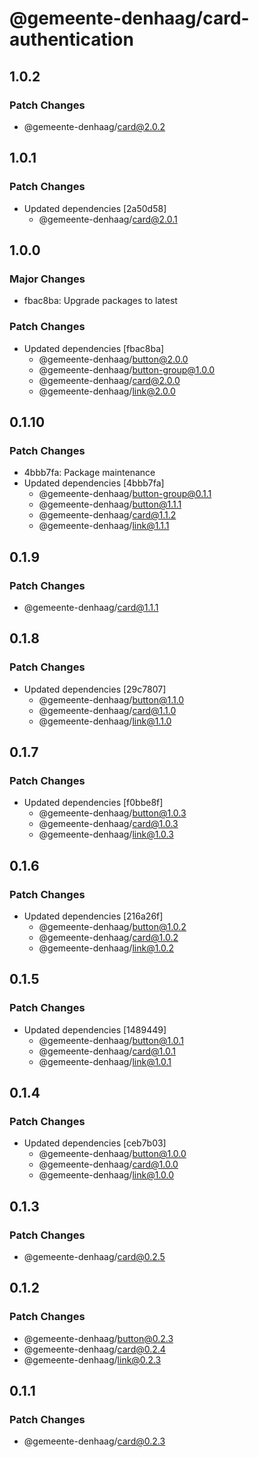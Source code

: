 # @gemeente-denhaag/card-authentication

## 1.0.2

### Patch Changes

- @gemeente-denhaag/card@2.0.2

## 1.0.1

### Patch Changes

- Updated dependencies [2a50d58]
  - @gemeente-denhaag/card@2.0.1

## 1.0.0

### Major Changes

- fbac8ba: Upgrade packages to latest

### Patch Changes

- Updated dependencies [fbac8ba]
  - @gemeente-denhaag/button@2.0.0
  - @gemeente-denhaag/button-group@1.0.0
  - @gemeente-denhaag/card@2.0.0
  - @gemeente-denhaag/link@2.0.0

## 0.1.10

### Patch Changes

- 4bbb7fa: Package maintenance
- Updated dependencies [4bbb7fa]
  - @gemeente-denhaag/button-group@0.1.1
  - @gemeente-denhaag/button@1.1.1
  - @gemeente-denhaag/card@1.1.2
  - @gemeente-denhaag/link@1.1.1

## 0.1.9

### Patch Changes

- @gemeente-denhaag/card@1.1.1

## 0.1.8

### Patch Changes

- Updated dependencies [29c7807]
  - @gemeente-denhaag/button@1.1.0
  - @gemeente-denhaag/card@1.1.0
  - @gemeente-denhaag/link@1.1.0

## 0.1.7

### Patch Changes

- Updated dependencies [f0bbe8f]
  - @gemeente-denhaag/button@1.0.3
  - @gemeente-denhaag/card@1.0.3
  - @gemeente-denhaag/link@1.0.3

## 0.1.6

### Patch Changes

- Updated dependencies [216a26f]
  - @gemeente-denhaag/button@1.0.2
  - @gemeente-denhaag/card@1.0.2
  - @gemeente-denhaag/link@1.0.2

## 0.1.5

### Patch Changes

- Updated dependencies [1489449]
  - @gemeente-denhaag/button@1.0.1
  - @gemeente-denhaag/card@1.0.1
  - @gemeente-denhaag/link@1.0.1

## 0.1.4

### Patch Changes

- Updated dependencies [ceb7b03]
  - @gemeente-denhaag/button@1.0.0
  - @gemeente-denhaag/card@1.0.0
  - @gemeente-denhaag/link@1.0.0

## 0.1.3

### Patch Changes

- @gemeente-denhaag/card@0.2.5

## 0.1.2

### Patch Changes

- @gemeente-denhaag/button@0.2.3
- @gemeente-denhaag/card@0.2.4
- @gemeente-denhaag/link@0.2.3

## 0.1.1

### Patch Changes

- @gemeente-denhaag/card@0.2.3
